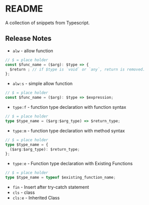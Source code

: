 # README

A collection of snippets from Typescript.

## Release Notes

- `alw` - allow function

```typescript
// $ = place holder
const $func_name = ($arg): $type => {
  $return ; // if $type is `void` or `any`, return is removed.
};
```

- `alw:s` - simple allow function

```typescript
// $ = place holder
const $func_name = ($arg): $type => $expression;
```

- `type:f` - function type declaration with function syntax

```typescript
// $ = place holder
type $type_name = ($arg:$arg_type) => $return_type;
```

- `type:m` - function type declaration with method syntax

```typescript
// $ = place holder
type $type_name = {
  ($arg:$arg_type): $return_type;
};
```

- `type:e` - Function type declaration with Existing Functions

```typescript
// $ = place holder
type $type_name = typeof $existing_function_name;
```

- `fin` - Insert after try-catch statement
- `cls` - class
- `cls:e` - Inherited Class